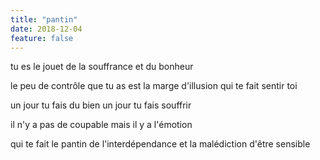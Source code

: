 ```yaml
---
title: "pantin"
date: 2018-12-04
feature: false
---
```


tu es le jouet de la souffrance
et du bonheur

le peu de contrôle que tu as
est la marge d'illusion qui te fait sentir toi

un jour tu fais du bien
un jour tu fais souffrir

il n'y a pas de coupable
mais il y a l'émotion

qui te fait le pantin de l'interdépendance
et la malédiction d'être sensible
